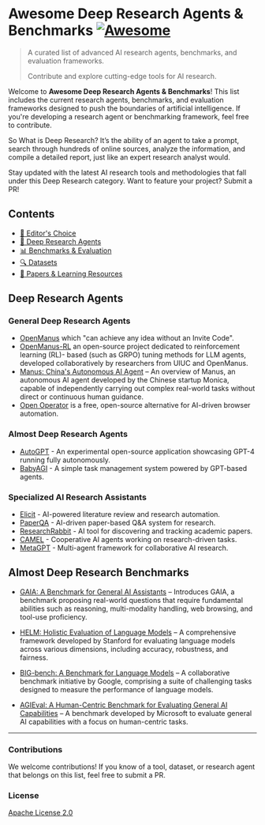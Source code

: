 # Awesome Deep Research Agents & Benchmarks [![Awesome](https://awesome.re/badge-flat.svg)](https://awesome.re)

> A curated list of advanced AI research agents, benchmarks, and evaluation frameworks.
>
> Contribute and explore cutting-edge tools for AI research.

Welcome to **Awesome Deep Research Agents & Benchmarks**! This list includes the current research agents, benchmarks, and evaluation frameworks designed to push the boundaries of artificial intelligence. If you're developing a research agent or benchmarking framework, feel free to contribute.

So What is Deep Research? It’s the ability of an agent to take a prompt, search through hundreds of online sources, analyze the information, and compile a detailed report, just like an expert research analyst would.

Stay updated with the latest AI research tools and methodologies that fall under this Deep Research category. Want to feature your project? Submit a PR!

## Contents

- [🌟 Editor's Choice](#editors-choice)
- [🤖 Deep Research Agents](#deep-research-agents)
- [📊 Benchmarks & Evaluation](#benchmarks-evaluation)
- [🔍 Datasets](#datasets)
- [📝 Papers & Learning Resources](#papers-learning-resources)


## Deep Research Agents

### General Deep Research Agents
- [OpenManus](https://github.com/mannaandpoem/OpenManus) which "can achieve any idea without an Invite Code".
- [OpenManus-RL](https://github.com/OpenManus/OpenManus-RL)  an open-source project dedicated to reinforcement learning (RL)- based (such as GRPO) tuning methods for LLM agents, developed collaboratively by researchers from UIUC and OpenManus.
- [Manus: China's Autonomous AI Agent](https://www.forbes.com/sites/craigsmith/2025/03/08/chinas-autonomous-agent-manus-changes-everything/) – An overview of Manus, an autonomous AI agent developed by the Chinese startup Monica, capable of independently carrying out complex real-world tasks without direct or continuous human guidance.
- [Open Operator](https://github.com/browserbase/open-operator) is a free, open-source alternative for AI-driven browser automation.

### Almost Deep Research Agents
- [AutoGPT](https://github.com/Torantulino/Auto-GPT) - An experimental open-source application showcasing GPT-4 running fully autonomously.
- [BabyAGI](https://github.com/yoheinakajima/babyagi) - A simple task management system powered by GPT-based agents.

### Specialized AI Research Assistants

- [Elicit](https://elicit.org/) - AI-powered literature review and research automation.
- [PaperQA](https://github.com/Future-House/paper-qa) - AI-driven paper-based Q&A system for research.
- [ResearchRabbit](https://www.researchrabbit.ai/) - AI tool for discovering and tracking academic papers.
- [CAMEL](https://github.com/lightaime/camel) - Cooperative AI agents working on research-driven tasks.
- [MetaGPT](https://github.com/geekan/MetaGPT) - Multi-agent framework for collaborative AI research.

## Almost Deep Research Benchmarks

- [GAIA: A Benchmark for General AI Assistants](https://arxiv.org/abs/2311.12983) – Introduces GAIA, a benchmark proposing real-world questions that require fundamental abilities such as reasoning, multi-modality handling, web browsing, and tool-use proficiency.

- [HELM: Holistic Evaluation of Language Models](https://arxiv.org/abs/2211.09110) – A comprehensive framework developed by Stanford for evaluating language models across various dimensions, including accuracy, robustness, and fairness.

- [BIG-bench: A Benchmark for Language Models](https://github.com/google/BIG-bench) – A collaborative benchmark initiative by Google, comprising a suite of challenging tasks designed to measure the performance of language models.

- [AGIEval: A Human-Centric Benchmark for Evaluating General AI Capabilities](https://arxiv.org/abs/2304.06364) – A benchmark developed by Microsoft to evaluate general AI capabilities with a focus on human-centric tasks.

---

### Contributions

We welcome contributions! If you know of a tool, dataset, or research agent that belongs on this list, feel free to submit a PR.

### License

[Apache License 2.0](LICENSE)

